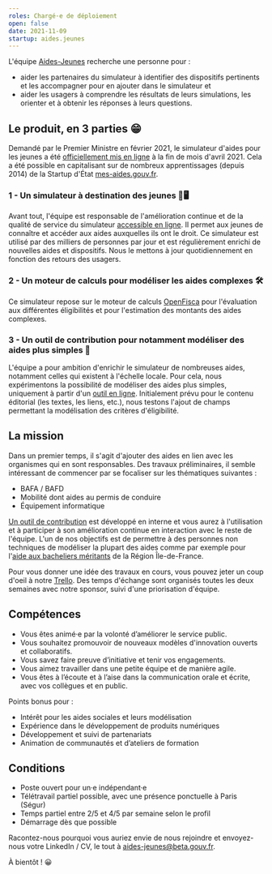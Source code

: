 ```yaml
---
roles: Chargé·e de déploiement
open: false
date: 2021-11-09
startup: aides.jeunes
---
```


L'équipe [Aides-Jeunes](https://beta.gouv.fr/startups/aides.jeunes.html) recherche une personne pour :
- aider les partenaires du simulateur à identifier des dispositifs pertinents et les accompagner pour en ajouter dans le simulateur et
- aider les usagers à comprendre les résultats de leurs simulations, les orienter et à obtenir les réponses à leurs questions.

<!--more-->

## Le produit, en 3 parties 😁

Demandé par le Premier Ministre en février 2021, le simulateur d'aides pour les jeunes a été [officiellement mis en ligne](https://twitter.com/JeanCASTEX/status/1387065585859715074) à la fin de mois d'avril 2021. Cela a été possible en capitalisant sur de nombreux apprentissages (depuis 2014) de la Startup d'État [mes-aides.gouv.fr](https://beta.gouv.fr/startups/mes-aides.html).

### 1 - Un simulateur à destination des jeunes 📱🖥

Avant tout, l'équipe est responsable de l'amélioration continue et de la qualité de service du simulateur [accessible en ligne](https://mes-aides.1jeune1solution.beta.gouv.fr/). Il permet aux jeunes de connaître et accéder aux aides auxquelles ils ont le droit. Ce simulateur est utilisé par des milliers de personnes par jour et est régulièrement enrichi de nouvelles aides et dispositifs. Nous le mettons à jour quotidiennement en fonction des retours des usagers.

### 2 - Un moteur de calculs pour modéliser les aides complexes 🛠

Ce simulateur repose sur le moteur de calculs [OpenFisca](https://openfisca.org/) pour l'évaluation aux différentes éligibilités et pour l'estimation des montants des aides complexes.

### 3 - Un outil de contribution pour notamment modéliser des aides plus simples 📝

L'équipe a pour ambition d'enrichir le simulateur de nombreuses aides, notamment celles qui existent à l'échelle locale. Pour cela, nous expérimentons la possibilité de modéliser des aides plus simples, uniquement à partir d'un [outil en ligne](https://contribuer-aides-jeunes.netlify.app/). Initialement prévu pour le contenu éditorial (les textes, les liens, etc.), nous testons l'ajout de champs permettant la modélisation des critères d'éligibilité.

## La mission

Dans un premier temps, il s'agit d'ajouter des aides en lien avec les organismes qui en sont responsables. Des travaux préliminaires, il semble intéressant de commencer par se focaliser sur les thématiques suivantes :
- BAFA / BAFD
- Mobilité dont aides au permis de conduire
- Équipement informatique

[Un outil de contribution](https://contribuer-aides-jeunes.netlify.app) est développé en interne et vous aurez à l'utilisation et à participer à son amélioration continue en interaction avec le reste de l'équipe. L'un de nos objectifs est de permettre à des personnes non techniques de modéliser la plupart des aides comme par exemple pour l'[aide aux bacheliers méritants](https://contribuer-aides-jeunes.netlify.app/admin/#/collections/benefits/entries/ile-de-france-aide-aux-bacheliers-meritants) de la Région Île-de-France.


Pour vous donner une idée des travaux en cours, vous pouvez jeter un coup d'oeil à notre [Trello](https://trello.com/b/b3tqaHSD/aides-jeunes). Des temps d'échange sont organisés toutes les deux semaines avec notre sponsor, suivi d'une priorisation d'équipe.


## Compétences

- Vous êtes animé·e par la volonté d’améliorer le service public.
- Vous souhaitez promouvoir de nouveaux modèles d'innovation ouverts et collaboratifs.
- Vous savez faire preuve d’initiative et tenir vos engagements.
- Vous aimez travailler dans une petite équipe et de manière agile.
- Vous êtes à l’écoute et à l’aise dans la communication orale et écrite, avec vos collègues et en public.

Points bonus pour :
- Intérêt pour les aides sociales et leurs modélisation
- Expérience dans le développement de produits numériques
- Développement et suivi de partenariats
- Animation de communautés et d’ateliers de formation

## Conditions

- Poste ouvert pour un·e indépendant·e
- Télétravail partiel possible, avec une présence ponctuelle à Paris (Ségur)
- Temps partiel entre 2/5 et 4/5 par semaine selon le profil
- Démarrage dès que possible

Racontez-nous pourquoi vous auriez envie de nous rejoindre et envoyez-nous votre LinkedIn / CV, le tout à  [aides-jeunes@beta.gouv.fr](mailto:aides-jeunes@beta.gouv.fr?subject=Recrutement%20déploiement).

À bientôt ! 😀
